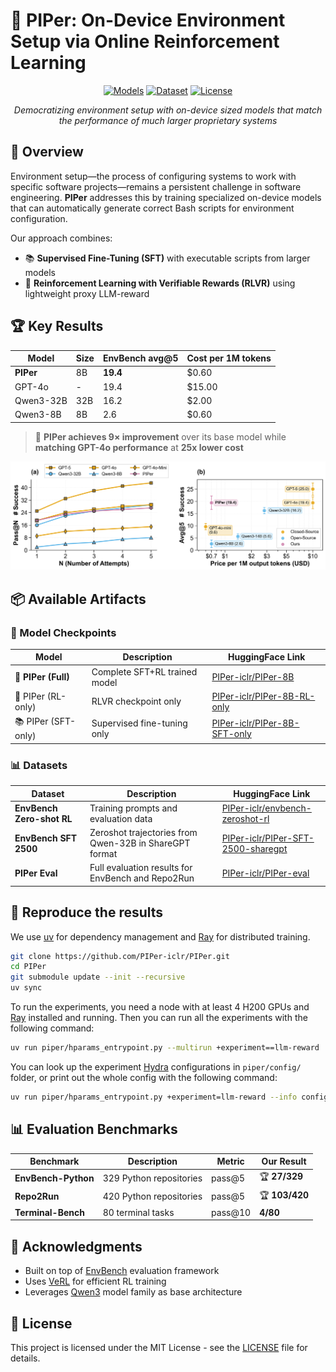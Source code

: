 # 🚀 PIPer: On-Device Environment Setup via Online Reinforcement Learning

<div align="center">

[![Models](https://img.shields.io/badge/🤗%20Hugging%20Face-Models-orange.svg)](https://huggingface.co/PIPer-iclr)
[![Dataset](https://img.shields.io/badge/🤗%20Hugging%20Face-Dataset-green.svg)](https://huggingface.co/datasets/PIPer-iclr/envbench-zeroshot-rl)
[![License](https://img.shields.io/badge/License-MIT-red.svg)](LICENSE)

*Democratizing environment setup with on-device sized models that match the performance of much larger proprietary systems*

</div>

## 🎯 Overview

Environment setup—the process of configuring systems to work with specific software projects—remains a persistent challenge in software engineering. **PIPer** addresses this by training specialized on-device models that can automatically generate correct Bash scripts for environment configuration.

Our approach combines:
- 📚 **Supervised Fine-Tuning (SFT)** with executable scripts from larger models
- 🎯 **Reinforcement Learning with Verifiable Rewards (RLVR)** using lightweight proxy LLM-reward

## 🏆 Key Results

| Model | Size | EnvBench avg@5 | Cost per 1M tokens |
|-------|------|----------------|-------------------|
| **PIPer** | 8B | **19.4** | $0.60 |
| GPT-4o | - | 19.4 | $15.00 |
| Qwen3-32B | 32B | 16.2 | $2.00 |
| Qwen3-8B | 8B | 2.6 | $0.60 |

> 🎉 **PIPer achieves 9× improvement** over its base model while **matching GPT-4o performance** at **25x lower cost**

![Performance vs Cost Analysis](misc/combined_pass_n_and_cost.png)

## 📦 Available Artifacts

### 🤖 Model Checkpoints

| Model | Description | HuggingFace Link |
|-------|-------------|------------------|
| **🏅 PIPer (Full)** | Complete SFT+RL trained model | [PIPer-iclr/PIPer-8B](https://huggingface.co/PIPer-iclr/PIPer-8B) |
| 🎯 PIPer (RL-only) | RLVR checkpoint only | [PIPer-iclr/PIPer-8B-RL-only](https://huggingface.co/PIPer-iclr/PIPer-8B-RL-only) |
| 📚 PIPer (SFT-only) | Supervised fine-tuning only | [PIPer-iclr/PIPer-8B-SFT-only](https://huggingface.co/PIPer-iclr/PIPer-8B-SFT-only) |

### 📊 Datasets

| Dataset                   | Description                                            | HuggingFace Link                                                                                    |
|---------------------------|--------------------------------------------------------|-----------------------------------------------------------------------------------------------------|
| **EnvBench Zero-shot RL** | Training prompts and evaluation data                   | [PIPer-iclr/envbench-zeroshot-rl](https://huggingface.co/datasets/PIPer-iclr/envbench-zeroshot-rl)  |
| **EnvBench SFT 2500**     | Zeroshot trajectories from Qwen-32B in ShareGPT format | [PIPer-iclr/PIPer-SFT-2500-sharegpt](https://huggingface.co/datasets/PIPer-iclr/PIPer-SFT-2500-sharegpt)  |
| **PIPer Eval**            | Full evaluation results for EnvBench and Repo2Run      | [PIPer-iclr/PIPer-eval](https://huggingface.co/datasets/PIPer-iclr/PIPer-eval/tree/main)  |


## 🚀 Reproduce the results
We use [uv](https://docs.astral.sh/uv/) for dependency management and [Ray](https://docs.ray.io/en/latest/ray-core/ray-core.html) for distributed training.

```bash
git clone https://github.com/PIPer-iclr/PIPer.git
cd PIPer
git submodule update --init --recursive
uv sync
```

To run the experiments, you need a node with at least 4 H200 GPUs and [Ray](https://docs.ray.io/en/latest/ray-core/ray-core.html) installed and running.
Then you can run all the experiments with the following command:

```bash
uv run piper/hparams_entrypoint.py --multirun +experiment==llm-reward
```

You can look up the experiment [Hydra](https://hydra.cc/docs/intro/) configurations in `piper/config/` folder, or print out the whole config with the following command:

```bash
uv run piper/hparams_entrypoint.py +experiment=llm-reward --info config
```

## 📊 Evaluation Benchmarks

| Benchmark | Description | Metric | Our Result |
|-----------|-------------|---------|------------|
| **EnvBench-Python** | 329 Python repositories | pass@5 | 🏆 **27/329** |
| **Repo2Run** | 420 Python repositories | pass@5 | 🏆 **103/420** |
| **Terminal-Bench** | 80 terminal tasks | pass@10 | **4/80** |



## 🙏 Acknowledgments

- Built on top of [EnvBench](https://github.com/princeton-nlp/EnvBench) evaluation framework
- Uses [VeRL](https://github.com/volcengine/verl) for efficient RL training
- Leverages [Qwen3](https://huggingface.co/Qwen) model family as base architecture

## 📄 License

This project is licensed under the MIT License - see the [LICENSE](LICENSE) file for details.
